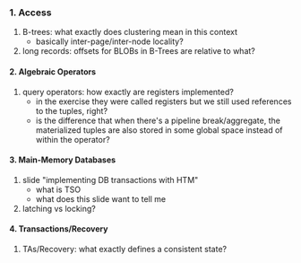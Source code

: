### 1. Access

1. B-trees: what exactly does clustering mean in this context
	- basically inter-page/inter-node locality?
2. long records: offsets for BLOBs in B-Trees are relative to what?

#### 2. Algebraic Operators

1. query operators: how exactly are registers implemented?
	- in the exercise they were called registers but we still used references to the tuples, right?
	- is the difference that when there's a pipeline break/aggregate, the materialized tuples are also stored in some global space instead of within the operator?

#### 3. Main-Memory Databases

1. slide "implementing DB transactions with HTM"
	- what is TSO
	- what does this slide want to tell me
2. latching vs locking?

#### 4. Transactions/Recovery

1. TAs/Recovery: what exactly defines a consistent state?
